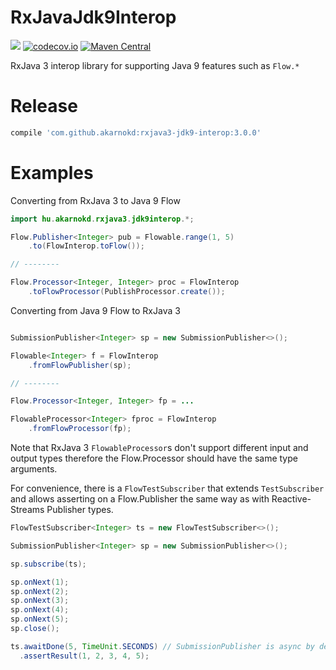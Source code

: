 # RxJavaJdk9Interop

<a href='https://travis-ci.com/akarnokd/RxJavaJdk9Interop/builds'><img src='https://travis-ci.com/akarnokd/RxJavaJdk9Interop.svg?branch=3.x'></a>
[![codecov.io](http://codecov.io/github/akarnokd/RxJavaJdk9Interop/coverage.svg?branch=3.x)](http://codecov.io/github/akarnokd/RxJavaJdk9Interop?branch=3.x)
[![Maven Central](https://maven-badges.herokuapp.com/maven-central/com.github.akarnokd/rxjava3-jdk9-interop/badge.svg)](https://maven-badges.herokuapp.com/maven-central/com.github.akarnokd/rxjava3-jdk9-interop)

RxJava 3 interop library for supporting Java 9 features such as `Flow.*`

# Release

```groovy
compile 'com.github.akarnokd:rxjava3-jdk9-interop:3.0.0'
```

# Examples

Converting from RxJava 3 to Java 9 Flow

```java
import hu.akarnokd.rxjava3.jdk9interop.*;

Flow.Publisher<Integer> pub = Flowable.range(1, 5)
    .to(FlowInterop.toFlow());

// --------

Flow.Processor<Integer, Integer> proc = FlowInterop
    .toFlowProcessor(PublishProcessor.create()); 

```

Converting from Java 9 Flow to RxJava 3

```java

SubmissionPublisher<Integer> sp = new SubmissionPublisher<>();

Flowable<Integer> f = FlowInterop
    .fromFlowPublisher(sp);

// --------

Flow.Processor<Integer, Integer> fp = ...

FlowableProcessor<Integer> fproc = FlowInterop
    .fromFlowProcessor(fp);

```

Note that RxJava 3 `FlowableProcessor`s don't support different input and output types
therefore the Flow.Processor should have the same type arguments.

For convenience, there is a `FlowTestSubscriber` that extends `TestSubscriber` and
allows asserting on a Flow.Publisher the same way as with Reactive-Streams Publisher types.

```java
FlowTestSubscriber<Integer> ts = new FlowTestSubscriber<>();

SubmissionPublisher<Integer> sp = new SubmissionPublisher<>();

sp.subscribe(ts);

sp.onNext(1);
sp.onNext(2);
sp.onNext(3);
sp.onNext(4);
sp.onNext(5);
sp.close();

ts.awaitDone(5, TimeUnit.SECONDS) // SubmissionPublisher is async by default
  .assertResult(1, 2, 3, 4, 5);
```
